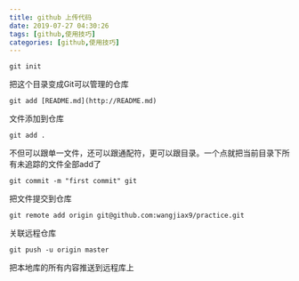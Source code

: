 ```yaml
---
title: github 上传代码
date: 2019-07-27 04:30:26
tags: [github,使用技巧]
categories: [github,使用技巧]
---
```


```
git init 
```

把这个目录变成Git可以管理的仓库

```
git add [README.md](http://README.md) 
```

文件添加到仓库

```
git add . 
```

不但可以跟单一文件，还可以跟通配符，更可以跟目录。一个点就把当前目录下所有未追踪的文件全部add了

```
git commit -m "first commit" git
```

把文件提交到仓库

```
git remote add origin git@github.com:wangjiax9/practice.git 
```

关联远程仓库

```
git push -u origin master 
```

把本地库的所有内容推送到远程库上